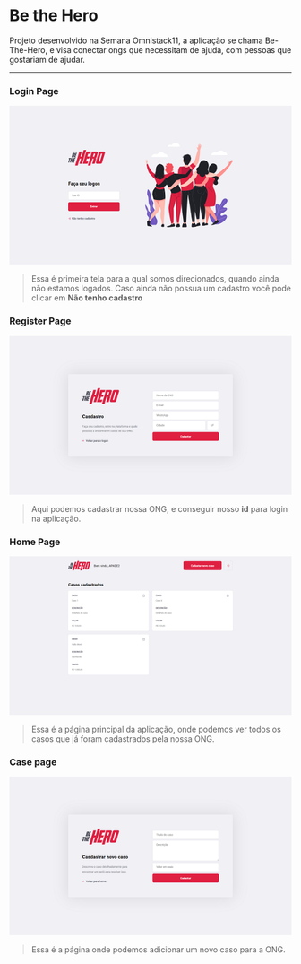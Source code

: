# Be the Hero
Projeto desenvolvido na Semana Omnistack11, a aplicação se chama Be-The-Hero, e visa conectar ongs que necessitam de ajuda, com pessoas que gostariam de ajudar.

***

### Login Page
![](/screens/login.png)

>Essa é primeira tela para a qual somos direcionados, quando ainda não estamos logados.
>Caso ainda não possua um cadastro você pode clicar em **Não tenho cadastro**

### Register Page
![](/screens/register.png)

>Aqui podemos cadastrar nossa ONG, e conseguir nosso **id** para login na aplicação.

### Home Page
![](/screens/home.png)

>Essa é a página principal da aplicação, onde podemos ver todos os casos que já foram cadastrados pela nossa ONG.

### Case page
![](/screens/caso.png)

>Essa é a página onde podemos adicionar um novo caso para a ONG.
